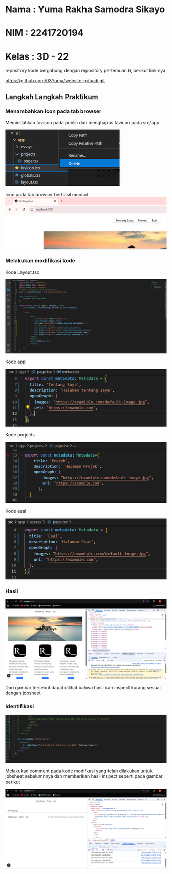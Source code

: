# Nama  : Yuma Rakha Samodra Sikayo
# NIM   : 2241720194
# Kelas : 3D - 22

repository kode bergabung dengan repository pertemuan 6, berikut link nya

https://github.com/03Yuma/website-pribadi.git

## Langkah Langkah Praktikum

### Menambahkan icon pada tab browser
Memindahkan favicon pada public dan menghapus favicon pada src/app

![](https://github.com/03Yuma/Pertemuan7/blob/main/gambar/Cuplikan%20layar%202025-04-08%20155346.png)

Icon pada tab browser berhasil muncul
![](https://github.com/03Yuma/Pertemuan7/blob/main/gambar/Cuplikan%20layar%202025-04-08%20160601.png)

### Melakukan modifikasi kode 

Kode Layout.tsx

![](https://github.com/03Yuma/Pertemuan7/blob/main/gambar/Cuplikan%20layar%202025-04-11%20201305.png)

Kode app

![](https://github.com/03Yuma/Pertemuan7/blob/main/gambar/Cuplikan%20layar%202025-04-11%20201406.png)

Kode porjects

![](https://github.com/03Yuma/Pertemuan7/blob/main/gambar/Cuplikan%20layar%202025-04-11%20201344.png)

Kode esai

![](https://github.com/03Yuma/Pertemuan7/blob/main/gambar/Cuplikan%20layar%202025-04-11%20201353.png)

### Hasil
![](https://github.com/03Yuma/Pertemuan7/blob/main/gambar/Cuplikan%20layar%202025-04-11%20202832.png)

Dari gambar tersebut dapat dilihat bahwa hasil dari inspect kurang sesuai dengan jobsheet

### Identifikasi

![](https://github.com/03Yuma/Pertemuan7/blob/main/gambar/Cuplikan%20layar%202025-04-11%20203545.png)

Melakukan comment pada kode modifkasi yang telah dilakukan untuk jobsheet sebelumnnya dan memberikan hasil inspect seperti pada gambar berikut

![](https://github.com/03Yuma/Pertemuan7/blob/main/gambar/Cuplikan%20layar%202025-04-11%20203600.png)



